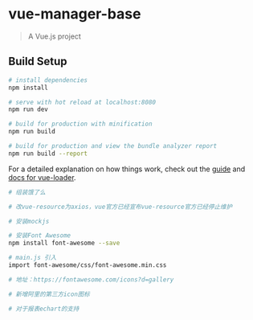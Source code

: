 # vue-manager-base

> A Vue.js project

## Build Setup

``` bash
# install dependencies
npm install

# serve with hot reload at localhost:8080
npm run dev

# build for production with minification
npm run build

# build for production and view the bundle analyzer report
npm run build --report
```

For a detailed explanation on how things work, check out the [guide](http://vuejs-templates.github.io/webpack/) and [docs for vue-loader](http://vuejs.github.io/vue-loader).

``` bash
# 组装饿了么

# 改vue-resource为axios，vue官方已经宣布vue-resource官方已经停止维护

# 安装mockjs

# 安装Font Awesome
npm install font-awesome --save

# main.js 引入
import font-awesome/css/font-awesome.min.css

# 地址：https://fontawesome.com/icons?d=gallery

# 新增阿里的第三方icon图标

# 对于报表echart的支持
```